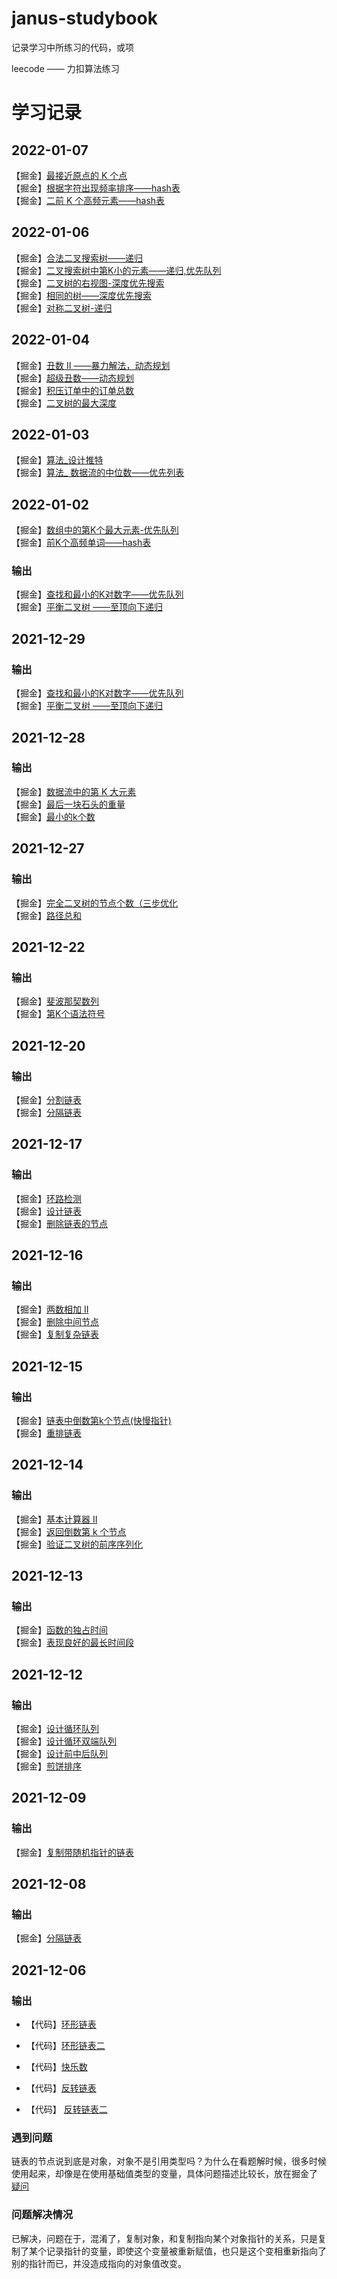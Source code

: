 # janus-studybook
记录学习中所练习的代码，或项

leecode —— 力扣算法练习

# 学习记录
## 2022-01-07
【掘金】[最接近原点的 K 个点](https://juejin.cn/post/7050502146873098271/)    
【掘金】[根据字符出现频率排序——hash表](https://juejin.cn/post/7050503270393430030)   
【掘金】[二前 K 个高频元素——hash表](https://juejin.cn/post/7050500835465232392)    
   
## 2022-01-06
【掘金】[合法二叉搜索树——递归](https://juejin.cn/post/7050131172172988453)    
【掘金】[二叉搜索树中第K小的元素——递归,优先队列 ](https://juejin.cn/post/7050128922331054093)   
【掘金】[二叉树的右视图-深度优先搜索](https://juejin.cn/post/7050124245115863054)    
【掘金】[相同的树——深度优先搜索](https://juejin.cn/post/7050127787700518948)    
【掘金】[对称二叉树-递归](https://juejin.cn/post/7050126406004506632)    
## 2022-01-04
【掘金】[丑数 II ——暴力解法，动态规划](https://juejin.cn/post/7049403151006302222)    
【掘金】[超级丑数——动态规划](https://juejin.cn/post/7049404902912557086)   
【掘金】[积压订单中的订单总数](https://juejin.cn/post/7049395633995644959)    
【掘金】[二叉树的最大深度](https://juejin.cn/post/7049424055891394596)    
## 2022-01-03
【掘金】[算法_设计推特](https://juejin.cn/post/7049029747367477284)  
【掘金】[算法_ 数据流的中位数——优先列表](https://juejin.cn/post/7049028964823597069)  
## 2022-01-02
【掘金】[数组中的第K个最大元素-优先队列](https://juejin.cn/post/7048642514126897165)  
【掘金】[前K个高频单词——hash表](https://juejin.cn/post/7048638332372254750)  
### 输出
【掘金】[查找和最小的K对数字——优先队列](https://juejin.cn/post/7047156785962188813/)  
【掘金】[平衡二叉树 ——至顶向下递归](https://juejin.cn/post/7047152470333587464)  
## 2021-12-29
### 输出
【掘金】[查找和最小的K对数字——优先队列](https://juejin.cn/post/7047156785962188813/)  
【掘金】[平衡二叉树 ——至顶向下递归](https://juejin.cn/post/7047152470333587464)  
## 2021-12-28
### 输出
【掘金】[数据流中的第 K 大元素](https://juejin.cn/post/7046768658663604260/)  
【掘金】[最后一块石头的重量 ](https://juejin.cn/post/7046767552248152100)  
【掘金】[最小的k个数 ](https://juejin.cn/post/7046766037827584007)  
## 2021-12-27
### 输出
【掘金】[完全二叉树的节点个数（三步优化](https://juejin.cn/post/7046427317945499678)  
【掘金】[路径总和 ](https://juejin.cn/post/7046415315281903652)  
## 2021-12-22
### 输出
【掘金】[斐波那契数列](https://juejin.cn/post/7044567276229492773/)  
【掘金】[第K个语法符号 ](https://juejin.cn/post/7044566061038960670)  
## 2021-12-20
### 输出
【掘金】[分割链表](https://juejin.cn/post/7043839966253678606)  
【掘金】[分隔链表 ](https://juejin.cn/post/7043838948321263653)  
## 2021-12-17
### 输出
【掘金】[环路检测](https://juejin.cn/post/7043035246949826591/)  
【掘金】[设计链表](https://juejin.cn/post/7043034518810263565)  
【掘金】[删除链表的节点](https://juejin.cn/post/7043032437995077639) 
## 2021-12-16
### 输出
【掘金】[两数相加 II](https://juejin.cn/post/7042341233133355016)  
【掘金】[删除中间节点](https://juejin.cn/post/7042342670873821192)  
【掘金】[复制复杂链表](https://juejin.cn/post/7042343266565488648)  
## 2021-12-15
### 输出
【掘金】[链表中倒数第k个节点(快慢指针)](https://juejin.cn/post/7041989011535036453/)  
【掘金】[重排链表](https://juejin.cn/post/7041987661225000991)  

## 2021-12-14
### 输出
【掘金】[基本计算器 II](https://juejin.cn/post/7041601237699002382/)  
【掘金】[返回倒数第 k 个节点](https://juejin.cn/post/7041601116458450957)  
【掘金】[验证二叉树的前序序列化](https://juejin.cn/post/7041598137298845726)  

## 2021-12-13
### 输出
【掘金】[函数的独占时间](https://juejin.cn/post/7041240107239604232)  
【掘金】[表现良好的最长时间段](https://juejin.cn/post/7041244200603484190)  


## 2021-12-12
### 输出
【掘金】[设计循环队列](https://juejin.cn/post/7040852783859236894)  
【掘金】[设计循环双端队列](https://juejin.cn/post/7040856545017462792)  
【掘金】[设计前中后队列](https://juejin.cn/post/7040856066325741576)  
【掘金】[煎饼排序](https://juejin.cn/post/7040860133857394719)

## 2021-12-09
### 输出
【掘金】[复制带随机指针的链表](https://juejin.cn/post/7039770010822115335)

## 2021-12-08
### 输出
【掘金】[分隔链表](https://juejin.cn/post/7040862016134709261)



## 2021-12-06
### 输出

- 【代码】[环形链表](https://github.com/JanusJiang1/janus-studybook/blob/main/leetcode/%E7%8E%AF%E5%BD%A2%E9%93%BE%E8%A1%A8.js)
- 【代码】[环形链表二](https://github.com/JanusJiang1/janus-studybook/blob/main/leetcode/%E7%8E%AF%E5%BD%A2%E9%93%BE%E8%A1%A8II.js)
- 【代码】[快乐数](https://github.com/JanusJiang1/janus-studybook/blob/main/leetcode/%E5%BF%AB%E4%B9%90%E6%95%B0.js)
- 【代码】[反转链表](https://github.com/JanusJiang1/janus-studybook/blob/main/leetcode/%E5%8F%8D%E8%BD%AC%E9%93%BE%E8%A1%A8.js)

- 【代码】 [反转链表二](https://github.com/JanusJiang1/janus-studybook/blob/main/leetcode/%E5%8F%8D%E8%BD%AC%E9%93%BE%E8%A1%A8II.js)


### 遇到问题

链表的节点说到底是对象，对象不是引用类型吗？为什么在看题解时候，很多时候使用起来，却像是在使用基础值类型的变量，具体问题描述比较长，放在掘金了 [疑问](https://juejin.cn/post/7038483787096784904)

### 问题解决情况
已解决，问题在于，混淆了，复制对象，和复制指向某个对象指针的关系，只是复制了某个记录指针的变量，即使这个变量被重新赋值，也只是这个变相重新指向了别的指针而已，并没造成指向的对象值改变。




